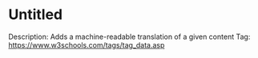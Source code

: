 # Untitled

Description: Adds a machine-readable 
translation of a given content
Tag: https://www.w3schools.com/tags/tag_data.asp